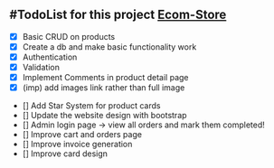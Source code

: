 ## #TodoList for this project [Ecom-Store](https://github.com/harsh-haria/ecom-store.git)

- [x] Basic CRUD on products
- [x] Create a db and make basic functionality work
- [x] Authentication
- [x] Validation
- [x] Implement Comments in product detail page
- [x] (imp) add images link rather than full image
- [] Add Star System for product cards
- [] Update the website design with bootstrap
- [] Admin login page -> view all orders and mark them completed!
- [] Improve cart and orders page
- [] Improve invoice generation
- [] Improve card design

